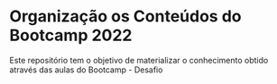 # Organização os Conteúdos do Bootcamp 2022
Este repositório tem o objetivo de materializar o conhecimento obtido através das aulas do Bootcamp - Desafio
